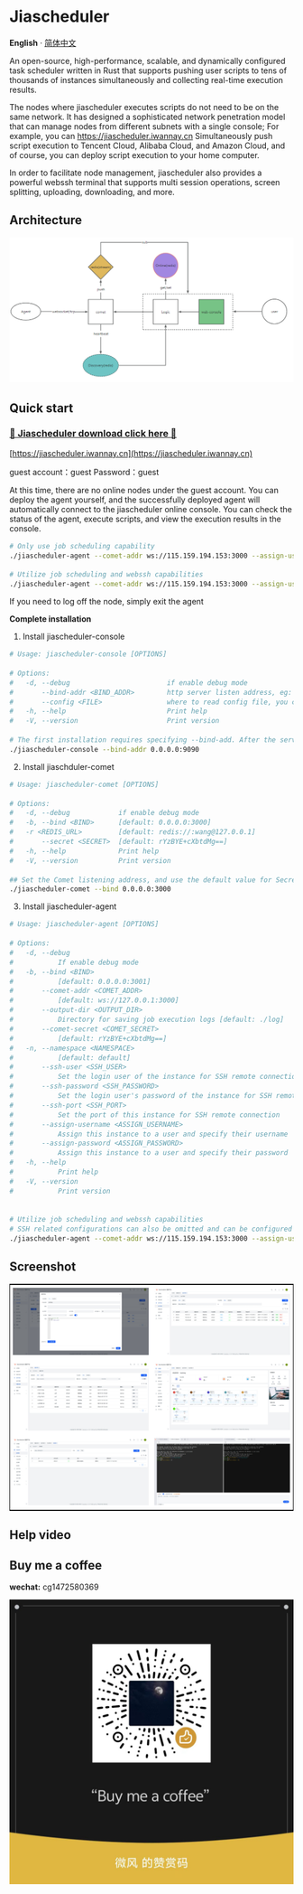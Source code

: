 # Jiascheduler

**English** · [简体中文](./README.zh-CN.md)

An open-source, high-performance, scalable, and dynamically configured task scheduler written in Rust that supports pushing user scripts to tens of thousands of instances simultaneously and collecting real-time execution results.

The nodes where jiascheduler executes scripts do not need to be on the same network. It has designed a sophisticated network penetration model that can manage nodes from different subnets with a single console; For example, you can https://jiascheduler.iwannay.cn Simultaneously push script execution to Tencent Cloud, Alibaba Cloud, and Amazon Cloud, and of course, you can deploy script execution to your home computer.

In order to facilitate node management, jiascheduler also provides a powerful webssh terminal that supports multi session operations, screen splitting, uploading, downloading, and more.

## Architecture

![Architecture](./assets/jiascheduler-arch.png)

## Quick start

### [💖 Jiascheduler download click here 💖 ](https://github.com/jiawesoft/jiascheduler/releases)

[https://jiascheduler.iwannay.cn](https://jiascheduler.iwannay.cn)

guest account：guest Password：guest

At this time, there are no online nodes under the guest account. You can deploy the agent yourself, and the successfully deployed agent will automatically connect to the jiascheduler online console. You can check the status of the agent, execute scripts, and view the execution results in the console.

```bash
# Only use job scheduling capability
./jiascheduler-agent --comet-addr ws://115.159.194.153:3000 --assign-username guest --assign-password guest

# Utilize job scheduling and webssh capabilities
./jiascheduler-agent --comet-addr ws://115.159.194.153:3000 --assign-username guest --assign-password guest --ssh-user your_ssh_user --ssh-port 22 --ssh-password your_ssh_user_password --namespace home
```

If you need to log off the node, simply exit the agent

**Complete installation**

1. Install jiascheduler-console

```bash
# Usage: jiascheduler-console [OPTIONS]

# Options:
#   -d, --debug                        if enable debug mode
#       --bind-addr <BIND_ADDR>        http server listen address, eg: "0.0.0.0:9090"
#       --config <FILE>                where to read config file, you can temporarily overwrite the configuration file using command-line parameters [default: ~/.jiascheduler/console.toml]
#   -h, --help                         Print help
#   -V, --version                      Print version

# The first installation requires specifying --bind-add. After the service starts, access 0.0.0.0:9090, enter the installation interface, and follow the prompts to complete the installation
./jiascheduler-console --bind-addr 0.0.0.0:9090
```

2. Install jiaschduler-comet

```bash
# Usage: jiascheduler-comet [OPTIONS]

# Options:
#   -d, --debug            if enable debug mode
#   -b, --bind <BIND>      [default: 0.0.0.0:3000]
#   -r <REDIS_URL>         [default: redis://:wang@127.0.0.1]
#       --secret <SECRET>  [default: rYzBYE+cXbtdMg==]
#   -h, --help             Print help
#   -V, --version          Print version

## Set the Comet listening address, and use the default value for Secret
./jiascheduler-comet --bind 0.0.0.0:3000
```

3. Install jiascheduler-agent

```bash
# Usage: jiascheduler-agent [OPTIONS]

# Options:
#   -d, --debug
#           If enable debug mode
#   -b, --bind <BIND>
#           [default: 0.0.0.0:3001]
#       --comet-addr <COMET_ADDR>
#           [default: ws://127.0.0.1:3000]
#       --output-dir <OUTPUT_DIR>
#           Directory for saving job execution logs [default: ./log]
#       --comet-secret <COMET_SECRET>
#           [default: rYzBYE+cXbtdMg==]
#   -n, --namespace <NAMESPACE>
#           [default: default]
#       --ssh-user <SSH_USER>
#           Set the login user of the instance for SSH remote connection
#       --ssh-password <SSH_PASSWORD>
#           Set the login user's password of the instance for SSH remote connection
#       --ssh-port <SSH_PORT>
#           Set the port of this instance for SSH remote connection
#       --assign-username <ASSIGN_USERNAME>
#           Assign this instance to a user and specify their username
#       --assign-password <ASSIGN_PASSWORD>
#           Assign this instance to a user and specify their password
#   -h, --help
#           Print help
#   -V, --version
#           Print version


# Utilize job scheduling and webssh capabilities
# SSH related configurations can also be omitted and can be configured directly in the console later
./jiascheduler-agent --comet-addr ws://115.159.194.153:3000 --assign-username guest --assign-password guest --ssh-user your_ssh_user --ssh-port 22 --ssh-password your_ssh_user_password --namespace home

```

## Screenshot

<table style="border-collapse: collapse; border: 1px solid black;">
  <tr>
    <td style="padding: 5px;background-color:#fff;"><img src= "./assets/job-edit.png" alt="Jiascheduler job edit"   /></td>
    <td style="padding: 5px;background-color:#fff;"><img src= "./assets/run-list.png" alt="Jiascheduler run list"   /></td>
  </tr>

  <tr>
    <td style="padding: 5px;background-color:#fff;"><img src= "./assets/scheduler-history.png" alt="Jiascheduler scheduler history"   /></td>
    <td style="padding: 5px;background-color:#fff;"><img src= "./assets/scheduler-dashboard.png" alt="Jiascheduler scheduler dashboard"   /></td>
  </tr>

  <tr>
    <td style="padding: 5px;background-color:#fff;"><img src= "./assets/server.png" alt="Jiascheduler server"   /></td>
    <td style="padding: 5px;background-color:#fff;"><img src= "./assets/webssh.png" alt="Jiascheduler webssh"   /></td>
  </tr>

</table>

## Help video

## Buy me a coffee

**wechat:** cg1472580369

![by me a coffee](./assets/good.jpg)
